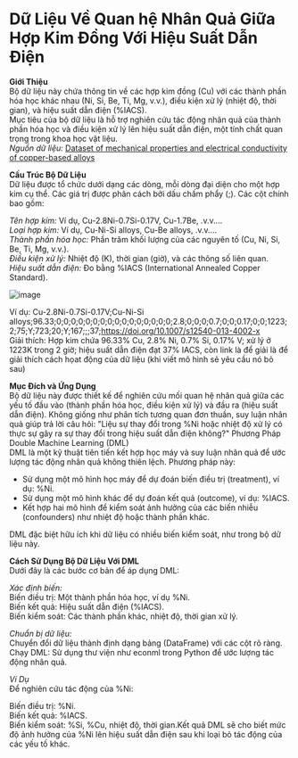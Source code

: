 # Dữ Liệu Về Quan hệ Nhân Quả Giữa Hợp Kim Đồng Với Hiệu Suất Dẫn Điện
       
**Giới Thiệu**             
Bộ dữ liệu này chứa thông tin về các hợp kim đồng (Cu) với các thành phần hóa học khác nhau (Ni, Si, Be, Ti, Mg, v.v.), điều kiện xử lý (nhiệt độ, thời gian), và hiệu suất dẫn điện (%IACS).                
Mục tiêu của bộ dữ liệu là hỗ trợ nghiên cứu tác động nhân quả của thành phần hóa học và điều kiện xử lý lên hiệu suất dẫn điện, một tính chất quan trọng trong khoa học vật liệu.        
*Nguồn dữ liệu:* [Dataset of mechanical properties and electrical conductivity of copper-based alloys]( https://springernature.figshare.com/articles/dataset/Dataset_of_mechanical_properties_and_electrical_conductivity_of_copper-based_alloys/23735373?file=41670945)             
           
**Cấu Trúc Bộ Dữ Liệu**         
Dữ liệu được tổ chức dưới dạng các dòng, mỗi dòng đại diện cho một hợp kim cụ thể. Các giá trị được phân cách bởi dấu chấm phẩy (;). Các cột chính bao gồm:             

*Tên hợp kim:* Ví dụ, Cu-2.8Ni-0.7Si-0.17V, Cu-1.7Be, .v.v....                    
*Loại hợp kim:* Ví dụ, Cu-Ni-Si alloys, Cu-Be alloys, .v.v....       
*Thành phần hóa học:* Phần trăm khối lượng của các nguyên tố (Cu, Ni, Si, Be, Ti, Mg, v.v.).      
*Điều kiện xử lý:* Nhiệt độ (K), thời gian (giờ), và các thông số liên quan.        
*Hiệu suất dẫn điện:* Đo bằng %IACS (International Annealed Copper Standard).                 

![image](https://github.com/user-attachments/assets/39031b30-d82e-471f-aa13-a6c2208c8c4a)



Ví dụ: Cu-2.8Ni-0.7Si-0.17V;Cu-Ni-Si alloys;96.33;0;0;0;0;0;0;0;0;0;0;0;0;0;0;0;0;2.8;0;0;0;0.7;0;0;0.17;0;0;1223;2;75;Y;723;20;Y;167;;;37;https://doi.org/10.1007/s12540-013-4002-x        
Giải thích: Hợp kim chứa 96.33% Cu, 2.8% Ni, 0.7% Si, 0.17% V; xử lý ở 1223K trong 2 giờ; hiệu suất dẫn điện đạt 37% IACS, còn link là để giải là để giải thích cách họat động của dữ liệu (khi viết mô hình sẽ yêu cầu nó bỏ sau)               

**Mục Đích và Ứng Dụng**        
Bộ dữ liệu này được thiết kế để nghiên cứu mối quan hệ nhân quả giữa các yếu tố đầu vào (thành phần hóa học, điều kiện xử lý) và đầu ra (hiệu suất dẫn điện). Không giống như phân tích tương quan đơn thuần, suy luận nhân quả giúp trả lời câu hỏi: "Liệu sự thay đổi trong %Ni hoặc nhiệt độ xử lý có thực sự gây ra sự thay đổi trong hiệu suất dẫn điện không?"
Phương Pháp Double Machine Learning (DML)             
DML là một kỹ thuật tiên tiến kết hợp học máy và suy luận nhân quả để ước lượng tác động nhân quả không thiên lệch. Phương pháp này:        

+ Sử dụng một mô hình học máy để dự đoán biến điều trị (treatment), ví dụ: %Ni.          
+ Sử dụng một mô hình khác để dự đoán kết quả (outcome), ví dụ: %IACS.      
+ Kết hợp hai mô hình để kiểm soát ảnh hưởng của các biến nhiễu (confounders) như nhiệt độ hoặc thành phần khác.      
          
DML đặc biệt hữu ích khi dữ liệu có nhiều biến kiểm soát, như trong bộ dữ liệu này.

**Cách Sử Dụng Bộ Dữ Liệu Với DML**      
Dưới đây là các bước cơ bản để áp dụng DML:       
     
*Xác định biến:*      
Biến điều trị: Một thành phần hóa học, ví dụ %Ni.     
Biến kết quả: Hiệu suất dẫn điện (%IACS).     
Biến kiểm soát: Các thành phần khác, nhiệt độ, thời gian xử lý.     
    

*Chuẩn bị dữ liệu:*     
Chuyển đổi dữ liệu thành định dạng bảng (DataFrame) với các cột rõ ràng.       
Chạy DML: Sử dụng thư viện như econml trong Python để ước lượng tác động nhân quả.      

*Ví Dụ*     
Để nghiên cứu tác động của %Ni:     
     
Biến điều trị: %Ni.    
Biến kết quả: %IACS.     
Biến kiểm soát: %Si, %Cu, nhiệt độ, thời gian.Kết quả DML sẽ cho biết mức độ ảnh hưởng của %Ni lên hiệu suất dẫn điện sau khi loại bỏ tác động của các yếu tố khác.    

